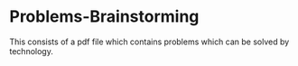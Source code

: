 # Problems-Brainstorming
This consists of a pdf file which contains problems which can be solved by technology.
